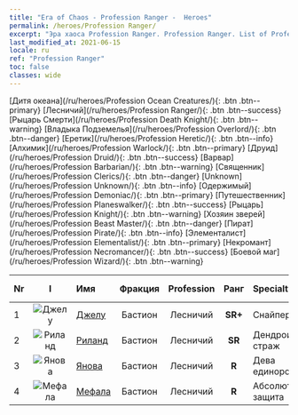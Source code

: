 ```yaml
---
title: "Era of Chaos - Profession Ranger -  Heroes"
permalink: /heroes/Profession Ranger/
excerpt: "Эра хаоса Profession Ranger. Profession Ranger. List of Profession  in Era of Chaos"
last_modified_at: 2021-06-15
locale: ru
ref: "Profession Ranger"
toc: false
classes: wide
---
```

 [Дитя океана](/ru/heroes/Profession Ocean Creatures/){: .btn .btn--primary} [Лесничий](/ru/heroes/Profession Ranger/){: .btn .btn--success} [Рыцарь Смерти](/ru/heroes/Profession Death Knight/){: .btn .btn--warning} [Владыка Подземелья](/ru/heroes/Profession Overlord/){: .btn .btn--danger} [Еретик](/ru/heroes/Profession Heretic/){: .btn .btn--info} [Алхимик](/ru/heroes/Profession Warlock/){: .btn .btn--primary} [Друид](/ru/heroes/Profession Druid/){: .btn .btn--success} [Варвар](/ru/heroes/Profession Barbarian/){: .btn .btn--warning} [Священник](/ru/heroes/Profession Clerics/){: .btn .btn--danger} [Unknown](/ru/heroes/Profession Unknown/){: .btn .btn--info} [Одержимый](/ru/heroes/Profession Demoniac/){: .btn .btn--primary} [Путешественник](/ru/heroes/Profession Planeswalker/){: .btn .btn--success} [Рыцарь](/ru/heroes/Profession Knight/){: .btn .btn--warning} [Хозяин зверей](/ru/heroes/Profession Beast Master/){: .btn .btn--danger} [Пират](/ru/heroes/Profession Pirate/){: .btn .btn--info} [Элементалист](/ru/heroes/Profession Elementalist/){: .btn .btn--primary} [Некромант](/ru/heroes/Profession Necromancer/){: .btn .btn--success} [Боевой маг](/ru/heroes/Profession Wizard/){: .btn .btn--warning} 

  | Nr |  I |    Имя    |  Фракция  |  Profession   |  Ранг  |    Specialty     | User Rate  | 
  |:---|:--:|:-----------|:-------:|:-------------:|:------:|:-----------------|:----:|
  | 1 | ![Джелу](/images/h/h_Gelu.jpg) | [Джелу](/ru/heroes/Gelu/) | Бастион | Лесничий | **SR+** |  Снайпер | SR+ |
  | 2 | ![Риланд](/images/h/h_Ryland.jpg) | [Риланд](/ru/heroes/Ryland/) | Бастион | Лесничий | **SR** |  Дендроид-страж | R |
  | 3 | ![Янова](/images/h/h_Ylthin.jpg) | [Янова](/ru/heroes/Jenova/) | Бастион | Лесничий | **R** |  Дева единорога | R |
  | 4 | ![Мефала](/images/h/h_Mephala.jpg) | [Мефала](/ru/heroes/Mephala/) | Бастион | Лесничий | **R** |  Абсолютная защита | R |
